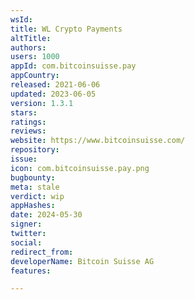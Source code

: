 ```yaml
---
wsId: 
title: WL Crypto Payments
altTitle: 
authors: 
users: 1000
appId: com.bitcoinsuisse.pay
appCountry: 
released: 2021-06-06
updated: 2023-06-05
version: 1.3.1
stars: 
ratings: 
reviews: 
website: https://www.bitcoinsuisse.com/
repository: 
issue: 
icon: com.bitcoinsuisse.pay.png
bugbounty: 
meta: stale
verdict: wip
appHashes: 
date: 2024-05-30
signer: 
twitter: 
social: 
redirect_from: 
developerName: Bitcoin Suisse AG
features: 

---
```


